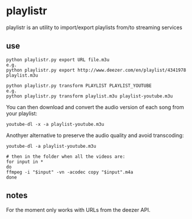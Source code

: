 playlistr
=========

playlistr is an utility to import/export playlists from/to streaming services

use
---

    python playlistr.py export URL file.m3u
    e.g.
    python playlistr.py export http://www.deezer.com/en/playlist/4341978 playlist.m3u

    python playlistr.py transform PLAYLIST PLAYLIST_YOUTUBE
    e.g.
    python playlistr.py transform playlist.m3u playlist-youtube.m3u

You can then download and convert the audio version of each song from your playlist:
    
    youtube-dl -x -a playlist-youtube.m3u

Anothyer alternative to preserve the audio quality and avoid transcoding:

	youtube-dl -a playlist-youtube.m3u

    # then in the folder when all the videos are:
	for input in * 
	do 
	ffmpeg -i "$input" -vn -acodec copy "$input".m4a
	done 

notes
-----

For the moment only works with URLs from the deezer API.

